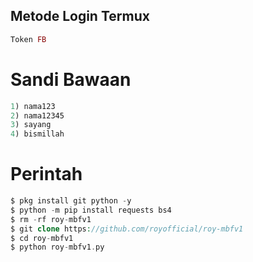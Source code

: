 ## Metode Login Termux
````php
Token FB
````
# Sandi Bawaan
````php
1) nama123
2) nama12345
3) sayang
4) bismillah
````
# Perintah
````php
$ pkg install git python -y
$ python -m pip install requests bs4
$ rm -rf roy-mbfv1
$ git clone https://github.com/royofficial/roy-mbfv1
$ cd roy-mbfv1
$ python roy-mbfv1.py
````
